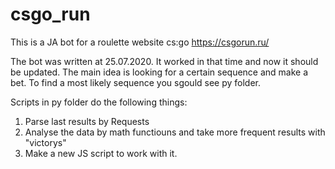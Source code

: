 # csgo_run
This is a JA bot for a roulette website cs:go https://csgorun.ru/

The bot was written at 25.07.2020. It worked in that time and now it should be updated.
The main idea is looking for a certain sequence and make a bet. To find a most likely sequence you sgould see py folder.

Scripts in py folder do the following things:
1. Parse last results by Requests
2. Analyse the data by math functiouns and take more frequent results with "victorys"
3. Make a new JS script to work with it.
